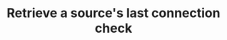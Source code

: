---
# -------------------------- #
#      ENDPOINT DETAILS      #
# -------------------------- #

content-type: "api-endpoint"
endpoint: "connection-check"
key: "retrieve-sources-last-connection-check"
version: "4"


# -------------------------- #
#       METHOD DETAILS       #
# -------------------------- #

title: "Retrieve a source's last connection check"
method: "get"
short-url: |
  /v{{ endpoint.version }}/sources/{source_id}/last-connection-check
full-url: |
  {{ api.base-url }}{{ endpoint.short-url | flatify }}
short: "{{ api.core-objects.connection-checks.get-source.short }}"
description: "{{ api.core-objects.connection-checks.get-source.description | flatify }}"


# -------------------------- #
#       METHOD ARGUMENTS     #
# -------------------------- #

arguments:
  - name: "source_id"
    required: true
    type: "path parameter"
    description: "A path parameter corresponding to the unique ID of the source."
    example-value: |
      86741


# -------------------------- #
#           RETURNS          #
# -------------------------- #

returns: |
  If successful, the API will return a status of `200 OK` and a single [Connection Check object]({{ api.core-objects.connection-checks.object }}).


# ------------------------------ #
#   EXAMPLE REQUEST & RESPONSES  #
# ------------------------------ #

examples:
  - type: "Request"
    language: "json"
    code: |
      {% assign right-bracket = "}" %}
      curl -X {{ endpoint.method | upcase }} {{ endpoint.full-url | flatify | replace: "{source_id","86741" | remove: right-bracket | strip_newlines }}
           -H "Authorization: Bearer <ACCESS_TOKEN>" 
           -H "Content-Type: application/json"

  - type: "Response"
    language: "json"
    subexamples:
      - type: "In progress connection check"
        code: |
          {
            "target_exit_status": null,
            "tap_error_message": null,
            "check_exit_status": null,
            "name":"116078.120645.check.7bc049a4-18cf-11e9-a502-0e61abdd375a",
            "start_time":"2018-10-08T18:12:34Z",
            "mode":"check",
            "tap_exit_status": null,
            "target_error_message":null,
            "discovery_exit_status": null,
            “status”: “running”,
            "completion_time": null,
            "error":false,
            "discovery_error_message":null
          }

      - type: "Successful connection check"
        code: |
          {
            "target_exit_status": null,
            "tap_error_message": null,
            "check_exit_status": 0,
            "name": "116078.120645.check.5ee35614-18d8-11e9-b44f-06828117ecd6",
            "start_time": "2019-01-15T15:15:19Z",
            "mode": "check",
            "tap_exit_status": null,
            "target_error_message": null,
            "discovery_exit_status": 0,
            "status": "succeeded",
            "completion_time": "2019-01-15T15:15:22Z",
            "error": false,
            "discovery_error_message": null
          }

      - type: "Failed connection check"
        code: |
          {
            "target_exit_status": null,
            "tap_error_message": null,
            "check_exit_status": null,
            "name": "116078.120643.check.fefa6543-19a7-11e9-9068-12a37e8cec78",
            "start_time": "2019-01-16T16:01:34Z",
            "mode": "check",
            "tap_exit_status": null,
            "target_error_message": null,
            "discovery_exit_status": 1,
            "status": "failed",
            "completion_time": "2019-01-16T16:01:36Z",
            "error": true,
            "discovery_error_message": "FATAL:  password authentication failed for user \"<USERNAME>\""
          }
---